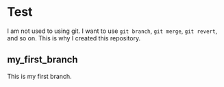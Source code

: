 # Test

I am not used to using git. I want to use ```git branch```, ```git merge```, ```git revert```, and so on. This is why I created this repository.

## my_first_branch

This is my first branch.